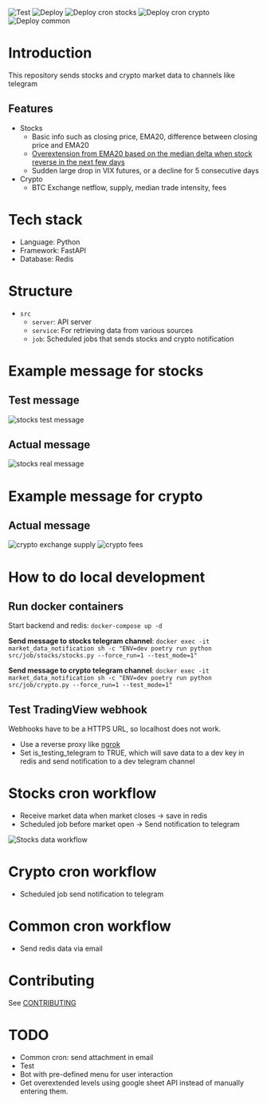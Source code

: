 ![Test](https://github.com/hanchiang/market-data-notification/actions/workflows/test.yml/badge.svg)
![Deploy](https://github.com/hanchiang/market-data-notification/actions/workflows/deploy.yml/badge.svg)
![Deploy cron stocks](https://github.com/hanchiang/market-data-notification/actions/workflows/deploy-cron-stocks.yml/badge.svg)
![Deploy cron crypto](https://github.com/hanchiang/market-data-notification/actions/workflows/deploy-cron-crypto.yml/badge.svg)
![Deploy common](https://github.com/hanchiang/market-data-notification/actions/workflows/deploy-common-cron.yml/badge.svg)

# Introduction
This repository sends stocks and crypto market data to channels like telegram

## Features
* Stocks
  * Basic info such as closing price, EMA20, difference between closing price and EMA20
  * [Overextension from EMA20 based on the median delta when stock reverse in the next few days](https://github.com/hanchiang/market-data-notification/blob/master/CONTRIBUTING.md#overextendedpositive--negative-levels-from-ema20)
  * Sudden large drop in VIX futures, or a decline for 5 consecutive days
* Crypto
  * BTC Exchange netflow, supply, median trade intensity, fees

# Tech stack
* Language: Python
* Framework: FastAPI
* Database: Redis

# Structure
* `src`
  * `server`: API server
  * `service`: For retrieving data from various sources
  * `job`: Scheduled jobs that sends stocks and crypto notification

# Example message for stocks
## Test message
![stocks test message](images/telegram_stocks_test_message.png)

## Actual message
![stocks real message](images/telegram_stocks_real_message.png)

# Example message for crypto
## Actual message
![crypto exchange supply](images/telegram_crypto_exchange_supply.png)
![crypto fees](images/telegram_crypto_fees.png)

# How to do local development
## Run docker containers
Start backend and redis: `docker-compose up -d`

**Send message to stocks telegram channel**:
`docker exec -it market_data_notification sh -c "ENV=dev poetry run python src/job/stocks/stocks.py --force_run=1 --test_mode=1"`

**Send message to crypto telegram channel**:
`docker exec -it market_data_notification sh -c "ENV=dev poetry run python src/job/crypto.py --force_run=1 --test_mode=1"`

## Test TradingView webhook
Webhooks have to be a HTTPS URL, so localhost does not work.
* Use a reverse proxy like [ngrok](https://ngrok.com/)
* Set is_testing_telegram to TRUE, which will save data to a dev key in redis and send notification to a dev telegram channel

# Stocks cron workflow
* Receive market data when market closes -> save in redis
* Scheduled job before market open -> Send notification to telegram

![Stocks data workflow](images/tradingview-daily-stocks-info.png)

# Crypto cron workflow
* Scheduled job send notification to telegram

# Common cron workflow
* Send redis data via email

# Contributing
See [CONTRIBUTING](CONTRIBUTING.md)

# TODO
* Common cron: send attachment in email
* Test
* Bot with pre-defined menu for user interaction
* Get overextended levels using google sheet API instead of manually entering them.